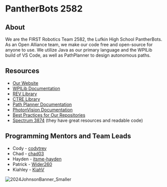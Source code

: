 # PantherBots 2582
## About
 We are the FIRST Robotics Team 2582, the Lufkin High School PantherBots. As an Open Alliance team, we make our code free and open-source for anyone to use. We utilize Java as our primary language and the WPILib build of VS Code, as well as PathPlanner to design autonomous paths. 
## Resources
+ [Our Website](http://lufkinpantherbots.com/)  
+ [WPILib Documentation](https://docs.wpilib.org/es/latest/docs/yearly-overview/yearly-changelog.html)  
+ [REV Library](https://docs.revrobotics.com/ion-control-system/sw/revlib)  
+ [CTRE Library](https://api.ctr-electronics.com/phoenix6/release/java/)  
+ [Path Planner Documentation](https://pathplanner.dev/home.html)
+ [PhotonVision Documentation](https://docs.photonvision.org/en/latest/index.html)
+ [Best Practices for Our Repositories](https://github.com/LHSPantherbots/.github/wiki)  
+ [Spectrum 3874](https://github.com/Spectrum3847) (they have great resources and readable code)
## Programming Mentors and Team Leads
+ Cody - [codytrey](https://github.com/codytrey)
+ Chad - [chad03](https://github.com/chadr03)
+ Hayden - [itsme-hayden](https://github.com/itsme-hayden)
+ Patrick - [Wider260](https://github.com/Wider260)
+ Kiahley - [KiahV](https://github.com/KiahV)

![2024JohnsonBanner_Smaller](https://github.com/user-attachments/assets/4d42041b-77b8-4ccc-8b76-dea5d8276ba8)

<!--

**Here are some ideas to get you started:**

🙋‍♀️ A short introduction - what is your organization all about?
🌈 Contribution guidelines - how can the community get involved?
👩‍💻 Useful resources - where can the community find your docs? Is there anything else the community should know?
🍿 Fun facts - what does your team eat for breakfast?
🧙 Remember, you can do mighty things with the power of [Markdown](https://docs.github.com/github/writing-on-github/getting-started-with-writing-and-formatting-on-github/basic-writing-and-formatting-syntax)
-->

